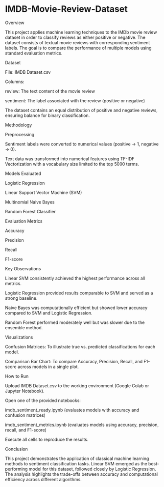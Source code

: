 # IMDB-Movie-Review-Dataset

Overview

This project applies machine learning techniques to the IMDb movie review dataset in order to classify reviews as either positive or negative. The dataset consists of textual movie reviews with corresponding sentiment labels. The goal is to compare the performance of multiple models using standard evaluation metrics.

Dataset

File: IMDB Dataset.csv

Columns:

review: The text content of the movie review

sentiment: The label associated with the review (positive or negative)

The dataset contains an equal distribution of positive and negative reviews, ensuring balance for binary classification.

Methodology

Preprocessing

Sentiment labels were converted to numerical values (positive → 1, negative → 0).

Text data was transformed into numerical features using TF-IDF Vectorization with a vocabulary size limited to the top 5000 terms.

Models Evaluated

Logistic Regression

Linear Support Vector Machine (SVM)

Multinomial Naive Bayes

Random Forest Classifier

Evaluation Metrics

Accuracy

Precision

Recall

F1-score

Key Observations

Linear SVM consistently achieved the highest performance across all metrics.

Logistic Regression provided results comparable to SVM and served as a strong baseline.

Naive Bayes was computationally efficient but showed lower accuracy compared to SVM and Logistic Regression.

Random Forest performed moderately well but was slower due to the ensemble method.

Visualizations

Confusion Matrices: To illustrate true vs. predicted classifications for each model.

Comparison Bar Chart: To compare Accuracy, Precision, Recall, and F1-score across models in a single plot.

How to Run

Upload IMDB Dataset.csv to the working environment (Google Colab or Jupyter Notebook).

Open one of the provided notebooks:

imdb_sentiment_ready.ipynb (evaluates models with accuracy and confusion matrices)

imdb_sentiment_metrics.ipynb (evaluates models using accuracy, precision, recall, and F1-score)

Execute all cells to reproduce the results.

Conclusion

This project demonstrates the application of classical machine learning methods to sentiment classification tasks. Linear SVM emerged as the best-performing model for this dataset, followed closely by Logistic Regression. The analysis highlights the trade-offs between accuracy and computational efficiency across different algorithms.













